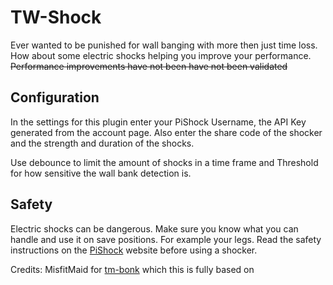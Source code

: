 # TW-Shock
Ever wanted to be punished for wall banging with more then just time loss. How about some electric shocks helping you improve your performance. ~~Performance improvements have not been have not been validated~~

## Configuration
In the settings for this plugin enter your PiShock Username, the API Key generated from the account page. Also enter the share code of the shocker and the strength and duration of the shocks.

Use debounce to limit the amount of shocks in a time frame and Threshold for how sensitive the wall bank detection is. 

## Safety
Electric shocks can be dangerous. Make sure you know what you can handle and use it on save positions. For example your legs. Read the safety instructions on the [PiShock](https://pishock.com/) website before using a shocker.

Credits:
MisfitMaid for [tm-bonk](https://github.com/MisfitMaid/tm-bonk) which this is fully based on